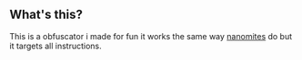 ## What's this?
This is a obfuscator i made for fun it works the same way [nanomites](https://resources.infosecinstitute.com/topic/anti-memory-dumping-techniques) do but it targets all instructions.
